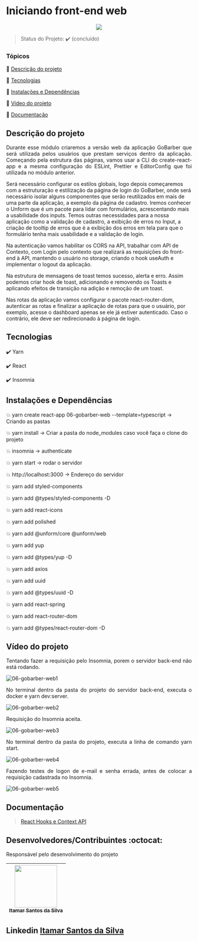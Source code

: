 <h1>Iniciando front-end web</h1>

<p align="center">
  <img src="https://img.shields.io/static/v1?label=Linguagem&message=react.JS&color=blue&style=for-the-badge&logo=REACTJS"/>
</p>

> Status do Projeto: :heavy_check_mark: (concluido)
### Tópicos

:small_blue_diamond: [Descrição do projeto](#descrição-do-projeto)

:small_blue_diamond: [Tecnologias](#tecnologias)

:small_blue_diamond: [Instalações e Dependências](#instalações-e-dependências)

:small_blue_diamond: [Vídeo do projeto](#vídeo-do-projeto)

:small_blue_diamond: [Documentação](#documentação)

## Descrição do projeto

<p align="justify">
Durante esse módulo criaremos a versão web da aplicação GoBarber que será utilizada pelos usuários que prestam serviços dentro da aplicação.
Começando pela estrutura das páginas, vamos usar a CLI do create-react-app e a mesma configuração do ESLint, Prettier e EditorConfig que foi utilizada no módulo anterior.

Será necessário configurar os estilos globais, logo depois começaremos com a estruturação e estilização da página de login do GoBarber, onde será necessário isolar alguns componentes que serão reutilizados em mais de uma parte da aplicação, a exemplo da página de cadastro. Iremos conhecer o Unform que é um pacote para lidar com formulários, acrescentando mais a usabilidade dos inputs. Temos outras necessidades para a nossa aplicação como a validação de cadastro, a exibição de erros no Input, a criação de tooltip de erros que é a exibição dos erros em tela para que o formulário tenha mais usabilidade e a validação de login.

Na autenticação vamos habilitar os CORS na API, trabalhar com API de Contexto, com Login pelo contexto que realizará as requisições do front-end à API, mantendo o usuário no storage, criando o hook useAuth e implementar o logout da aplicação.

Na estrutura de mensagens de toast temos sucesso, alerta e erro. Assim podemos criar hook de toast, adicionando e removendo os Toasts e aplicando efeitos de transição na adição e remoção de um toast.

Nas rotas da aplicação vamos configurar o pacote react-router-dom, autenticar as rotas e finalizar a aplicação de rotas para que o usuário, por exemplo, acesse o dashboard apenas se ele já estiver autenticado. Caso o contrário, ele deve ser redirecionado à página de login.
</p>

## Tecnologias

:heavy_check_mark: Yarn

:heavy_check_mark: React

:heavy_check_mark: Insomnia

## Instalações e Dependências

:boom: yarn create react-app 06-gobarber-web --template=typescript -> Criando as pastas

:boom: yarn install -> Criar a pasta do node_modules caso você faça o clone do projeto

:boom: insomnia → authenticate

:boom: yarn start -> rodar o servidor

:boom: http://localhost:3000 -> Endereço do servidor

:boom: yarn add styled-components

:boom: yarn add @types/styled-components -D

:boom: yarn add react-icons

:boom: yarn add polished

:boom: yarn add @unform/core @unform/web

:boom: yarn add yup

:boom: yarn add @types/yup -D

:boom: yarn add axios

:boom: yarn add uuid

:boom: yarn add @types/uuid -D

:boom: yarn add react-spring

:boom: yarn add react-router-dom

:boom: yarn add @types/react-router-dom -D

## Vídeo do projeto

<p align="justify">
Tentando fazer a requisição pelo Insomnia, porem o servidor back-end não está rodando.
</p>

![06-gobarber-web1](https://user-images.githubusercontent.com/54650669/110325510-3272d180-7ff6-11eb-8ff0-a0bc9f83e85c.gif)

<p align="justify">
No terminal dentro da pasta do projeto do servidor back-end, executa o docker e yarn dev:server.
</p>

![06-gobarber-web2](https://user-images.githubusercontent.com/54650669/110325668-60581600-7ff6-11eb-8a33-518a0d7b10b7.gif)

<p align="justify">
Requisição do Insomnia aceita.
</p>

![06-gobarber-web3](https://user-images.githubusercontent.com/54650669/110328620-53d5bc80-7ffa-11eb-929d-c7a04962c5f2.png)

<p align="justify">
No terminal dentro da pasta do projeto, executa a linha de comando yarn start.<br>
</p>

![06-gobarber-web4](https://user-images.githubusercontent.com/54650669/110325833-98f7ef80-7ff6-11eb-95d7-b1a2dc0a60b3.png)

<p align="justify">
Fazendo testes de logon de e-mail e senha errada, antes de colocar a requisição cadastrada no Insomnia.
</p>

![06-gobarber-web5](https://user-images.githubusercontent.com/54650669/110325901-b3ca6400-7ff6-11eb-8f5a-21e7d408c030.gif)

## Documentação

> <a href="https://www.notion.so/React-Hooks-e-Context-API-c2effc37567442adbfa36bbc4cd94d9c" target="_blank">React Hooks e Context API</a>

## Desenvolvedores/Contribuintes :octocat:

Responsável pelo desenvolvimento do projeto

| [<img src="https://avatars0.githubusercontent.com/u/54650669?s=460&u=256c0c28b9d5560d21d734ceedb09439a7521cc2&v=4" width=115><br><sub>Itamar Santos da Silva</sub>](https://github.com/itamar1986) |
| :---: |

## Linkedin <a href="https://www.linkedin.com/in/itamar-santos-da-silva-463b0a176" target="_blank"> Itamar Santos da Silva</a>
